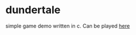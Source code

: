 # dundertale

simple game demo written in c. Can be played [here](https://wormregards.github.io/?id=dunder_tale)

